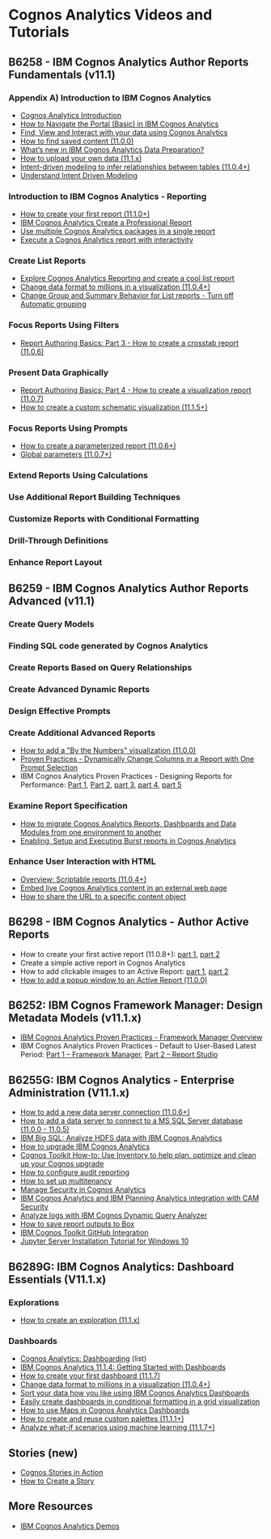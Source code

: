 # Cognos Analytics Videos and Tutorials

## B6258 - IBM Cognos Analytics Author Reports Fundamentals (v11.1)
### Appendix A) Introduction to IBM Cognos Analytics
* [Cognos Analytics Introduction](https://youtu.be/x6U7hnXpNuo)
* [How to Navigate the Portal (Basic) in IBM Cognos Analytics](https://youtu.be/vTvLErRoJqE)
* [Find, View and Interact with your data using Cognos Analytics](https://youtu.be/uEeF2bwiu8w)
* [How to find saved content (11.0.0)](https://youtu.be/hPQmqDB130I)
* [What’s new in IBM Cognos Analytics Data Preparation?](https://youtu.be/zfEtMK5NeLU)
* [How to upload your own data (11.1.x)](https://youtu.be/3p4aMzqIHrY)
* [Intent-driven modeling to infer relationships between tables (11.0.4+)](https://youtu.be/7FgSzNCqgK4)
* [Understand Intent Driven Modeling](https://youtu.be/piEFK0eXV3c)
### Introduction to IBM Cognos Analytics - Reporting
* [How to create your first report (11.1.0+)](https://youtu.be/LhFw1D-gzas)
* [IBM Cognos Analytics Create a Professional Report](https://youtu.be/xOhgYzQk2DE)
* [Use multiple Cognos Analytics packages in a single report](https://youtu.be/CPzxBT962-A)
* [Execute a Cognos Analytics report with interactivity](https://youtu.be/0aog59gKTqM)
### Create List Reports
* [Explore Cognos Analytics Reporting and create a cool list report](https://youtu.be/0_sJC1BW8mE)
* [Change data format to millions in a visualization (11.0.4+)](https://youtu.be/bA_d0PN_6YA)
* [Change Group and Summary Behavior for List reports - Turn off Automatic grouping](https://youtu.be/2ZNyYI9inWk)
### Focus Reports Using Filters
* [Report Authoring Basics: Part 3 - How to create a crosstab report (11.0.6)](https://youtu.be/Wa_qHmQ275Q)
### Present Data Graphically
* [Report Authoring Basics: Part 4 - How to create a visualization report (11.0.7)](https://youtu.be/t0PagJcJL7g)
* [How to create a custom schematic visualization (11.1.5+)](https://youtu.be/DKvVPS7t8lA)
### Focus Reports Using Prompts
* [How to create a parameterized report (11.0.6+)](https://youtu.be/wntVesCuXTg)
* [Global parameters (11.0.7+)](https://youtu.be/76YVHEzr8dA)
### Extend Reports Using Calculations
### Use Additional Report Building Techniques
### Customize Reports with Conditional Formatting
### Drill-Through Definitions
### Enhance Report Layout

## B6259 - IBM Cognos Analytics Author Reports Advanced (v11.1)
### Create Query Models
### Finding SQL code generated by Cognos Analytics
### Create Reports Based on Query Relationships
### Create Advanced Dynamic Reports
### Design Effective Prompts
### Create Additional Advanced Reports
* [How to add a "By the Numbers" visualization (11.0.0)](https://youtu.be/HIXnLCX4oA0)
* [Proven Practices - Dynamically Change Columns in a Report with One Prompt Selection](https://youtu.be/RqKka-diltg)
* IBM Cognos Analytics Proven Practices - Designing Reports for Performance: [Part 1](https://youtu.be/aKLR0FxKYNM), [Part 2](https://youtu.be/VuUwpTxcOBc), [part 3](https://youtu.be/QDdtfsYTbZ0), [part 4](https://youtu.be/ICvU4W4H3QE), [part 5](https://youtu.be/3itV1XRx1p4) 
### Examine Report Specification
* [How to migrate Cognos Analytics Reports, Dashboards and Data Modules from one environment to another](https://youtu.be/0Yyl2HSAjkw)
* [Enabling, Setup and Executing Burst reports in Cognos Analytics](https://youtu.be/tYGqnmYO32U)
### Enhance User Interaction with HTML
* [Overview: Scriptable reports (11.0.4+)](https://youtu.be/roIbr5OJkWA)
* [Embed live Cognos Analytics content in an external web page](https://youtu.be/Its1igbyplY)
* [How to share the URL to a specific content object](https://youtu.be/70GyM8HLjV8)

## B6298 - IBM Cognos Analytics - Author Active Reports
* How to create your first active report (11.0.8+): [part 1](https://youtu.be/yOF3DuGxEdo), [part 2](https://youtu.be/Kv9_-Eb4rqY)
* Create a simple active report in Cognos Analytics
* How to add clickable images to an Active Report: [part 1](https://youtu.be/sKELC54ScWE), [part 2](https://youtu.be/jeSOoI6tb4U)
* [How to add a popup window to an Active Report (11.0.0)](https://youtu.be/akteAHYUaH8)

## B6252: IBM Cognos Framework Manager: Design Metadata Models (v11.1.x)
* [IBM Cognos Analytics Proven Practices - Framework Manager Overview](https://youtu.be/BvYAX-Vv2dI)
* IBM Cognos Analytics Proven Practices - Default to User-Based Latest Period: [Part 1 – Framework Manager](https://youtu.be/Z9zxXNPlbsw), [Part 2 – Report Studio](https://youtu.be/9RZtSCwo62Y)

## B6255G: IBM Cognos Analytics - Enterprise Administration (V11.1.x)
* [How to add a new data server connection (11.0.6+)](https://youtu.be/wAdJBhPONLI)
* [How to add a data server to connect to a MS SQL Server database (11.0.0 - 11.0.5)](https://youtu.be/7P-kKDmG1BA)
* [IBM Big SQL: Analyze HDFS data with IBM Cognos Analytics](https://youtu.be/MBQZp3sqVfk)
* [How to upgrade IBM Cognos Analytics](https://youtu.be/OntAgtttXuY)
* [Cognos Toolkit How-to: Use Inventory to help plan, optimize and clean up your Cognos upgrade](https://youtu.be/3w7JNCkxTto)
* [How to configure audit reporting](https://youtu.be/_6OzY8yWEvE)
* [How to set up multitenancy](https://youtu.be/JuF29H0Hu9o)
* [Manage Security in Cognos Analytics](https://youtu.be/k26ABz0QaK8)
* [IBM Cognos Analytics and IBM Planning Analytics integration with CAM Security](https://youtu.be/3EMSoQEpKAo)
* [Analyze logs with IBM Cognos Dynamic Query Analyzer](https://youtu.be/K3xfP5g6O08)
* [How to save report outputs to Box](https://youtu.be/JkG2-VV-2zg)
* [IBM Cognos Toolkit GitHub Integration](https://youtu.be/r0yVU9MNW_I)
* [Jupyter Server Installation Tutorial for Windows 10](https://youtu.be/NrDVw16vXQI)

## B6289G: IBM Cognos Analytics: Dashboard Essentials (V11.1.x)
### Explorations
* [How to create an exploration (11.1.x)](https://youtu.be/XkOkje0tXgI)
### Dashboards
* [Cognos Analytics: Dashboarding](https://www.youtube.com/playlist?list=PLfq0ST5X3p-QXFhdezTPEsP59EvdIAR4A) (list)
* [IBM Cognos Analytics 11.1.4: Getting Started with Dashboards](https://www.ibm.com/cloud/garage/dte/tutorial/ibm-cognos-analytics-1114-getting-started-dashboards)
* [How to create your first dashboard (11.1.7)](https://youtu.be/NDSSfM46fTM)
* [Change data format to millions in a visualization (11.0.4+)](https://youtu.be/bA_d0PN_6YA)
* [Sort your data how you like using IBM Cognos Analytics Dashboards](https://youtu.be/mstWDwpG1Zs)
* [Easily create dashboards in conditional formatting in a grid visualization](https://youtu.be/3z73Pw5kZ9o)
* [How to use Maps in Cognos Analytics Dashboards](https://youtu.be/EVrRAbuXy1c)
* [How to create and reuse custom palettes (11.1.1+)](https://youtu.be/puG9Tqe0_HM)
* [Analyze what-if scenarios using machine learning (11.1.7+)](https://youtu.be/cr8Q_IC6x_g)

## Stories (new)
* [Cognos Stories in Action](https://youtu.be/PzNe9SPNdBc)
* [How to Create a Story](https://youtu.be/dZ3neMHycQc)

## More Resources
* [IBM Cognos Analytics Demos](https://www.ibm.com/demos/collection/IBM-Cognos-Analytics)
